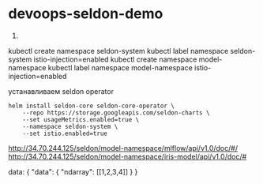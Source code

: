 # devoops-seldon-demo

1) 
kubectl create namespace seldon-system
kubectl label namespace seldon-system istio-injection=enabled
kubectl create namespace model-namespace
kubectl label namespace model-namespace istio-injection=enabled


устанавливаем seldon operator

~~~
helm install seldon-core seldon-core-operator \
    --repo https://storage.googleapis.com/seldon-charts \
    --set usageMetrics.enabled=true \
    --namespace seldon-system \
    --set istio.enabled=true
~~~


http://34.70.244.125/seldon/model-namespace/mlflow/api/v1.0/doc/#/
http://34.70.244.125/seldon/model-namespace/iris-model/api/v1.0/doc/#

data: 
{ "data": { "ndarray": [[1,2,3,4]] } }

